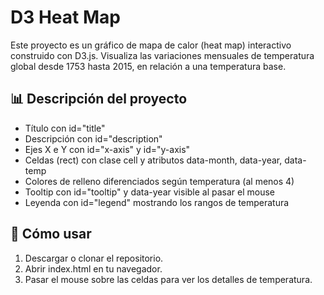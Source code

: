 # D3 Heat Map

Este proyecto es un gráfico de mapa de calor (heat map) interactivo construido con D3.js. Visualiza las variaciones mensuales de temperatura global desde 1753 hasta 2015, en relación a una temperatura base.

## 📊 Descripción del proyecto

- Título con id="title"
- Descripción con id="description"
- Ejes X e Y con id="x-axis" y id="y-axis"
- Celdas (rect) con clase cell y atributos data-month, data-year, data-temp
- Colores de relleno diferenciados según temperatura (al menos 4)
- Tooltip con id="tooltip" y data-year visible al pasar el mouse
- Leyenda con id="legend" mostrando los rangos de temperatura

## 🚀 Cómo usar

1. Descargar o clonar el repositorio.
2. Abrir index.html en tu navegador.
3. Pasar el mouse sobre las celdas para ver los detalles de temperatura.
